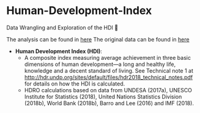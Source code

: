 # Human-Development-Index
Data Wrangling and Exploration of the HDI :star2:

The analysis can be found in [here](https://julius-verne.github.io/Human-Development-Index/index.html)
The original data can be found in [here](http://hdr.undp.org/en/composite/HDI)

* **Human Development Index (HDI)**: 
  * A composite index measuring average achievement in three basic dimensions of human development—a long and healthy life, knowledge and a decent standard of living. See Technical note 1 at http://hdr.undp.org/sites/default/files/hdr2018_technical_notes.pdf for details on how the HDI is calculated.	
  * HDRO calculations based on data from UNDESA (2017a), UNESCO Institute for Statistics (2018), United Nations Statistics Division (2018b), World Bank (2018b), Barro and Lee (2016) and IMF (2018).

